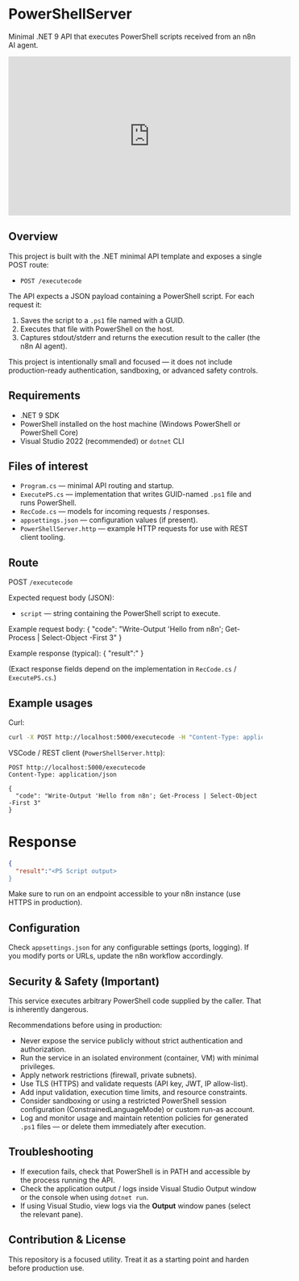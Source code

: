 # PowerShellServer

Minimal .NET 9 API that executes PowerShell scripts received from an n8n AI agent.

<iframe width="560" height="315" src="https://www.youtube.com/embed/Zt08JPVtcLc?si=NMYdTmxENqqhE5L1" title="YouTube video player" frameborder="0" allow="accelerometer; autoplay; clipboard-write; encrypted-media; gyroscope; picture-in-picture; web-share" referrerpolicy="strict-origin-when-cross-origin" allowfullscreen></iframe>

## Overview
This project is built with the .NET minimal API template and exposes a single POST route:
- `POST /executecode`

The API expects a JSON payload containing a PowerShell script. For each request it:
1. Saves the script to a `.ps1` file named with a GUID.
2. Executes that file with PowerShell on the host.
3. Captures stdout/stderr and returns the execution result to the caller (the n8n AI agent).

This project is intentionally small and focused — it does not include production-ready authentication, sandboxing, or advanced safety controls.

## Requirements
- .NET 9 SDK
- PowerShell installed on the host machine (Windows PowerShell or PowerShell Core)
- Visual Studio 2022 (recommended) or `dotnet` CLI

## Files of interest
- `Program.cs` — minimal API routing and startup.
- `ExecutePS.cs` — implementation that writes GUID-named `.ps1` file and runs PowerShell.
- `RecCode.cs` — models for incoming requests / responses.
- `appsettings.json` — configuration values (if present).
- `PowerShellServer.http` — example HTTP requests for use with REST client tooling.

## Route
POST `/executecode`

Expected request body (JSON):
- `script` — string containing the PowerShell script to execute.

Example request body:
{
  "code": "Write-Output 'Hello from n8n'; Get-Process | Select-Object -First 3"
}

Example response (typical):
{
  "result":"<PS Script output>
}

(Exact response fields depend on the implementation in `RecCode.cs` / `ExecutePS.cs`.)

## Example usages

Curl:

````````bash
curl -X POST http://localhost:5000/executecode -H "Content-Type: application/json" -d "{\"code\":\"Write-Output 'Hello from n8n'; Get-Process | Select-Object -First 3\"}"
````````

VSCode / REST client (`PowerShellServer.http`):
````````http
POST http://localhost:5000/executecode
Content-Type: application/json

{
  "code": "Write-Output 'Hello from n8n'; Get-Process | Select-Object -First 3"
}
````````

# Response
```json
{
  "result":"<PS Script output>
}
```
Make sure to run on an endpoint accessible to your n8n instance (use HTTPS in production).

## Configuration
Check `appsettings.json` for any configurable settings (ports, logging). If you modify ports or URLs, update the n8n workflow accordingly.

## Security & Safety (Important)
This service executes arbitrary PowerShell code supplied by the caller. That is inherently dangerous.

Recommendations before using in production:
- Never expose the service publicly without strict authentication and authorization.
- Run the service in an isolated environment (container, VM) with minimal privileges.
- Apply network restrictions (firewall, private subnets).
- Use TLS (HTTPS) and validate requests (API key, JWT, IP allow-list).
- Add input validation, execution time limits, and resource constraints.
- Consider sandboxing or using a restricted PowerShell session configuration (ConstrainedLanguageMode) or custom run-as account.
- Log and monitor usage and maintain retention policies for generated `.ps1` files — or delete them immediately after execution.

## Troubleshooting
- If execution fails, check that PowerShell is in PATH and accessible by the process running the API.
- Check the application output / logs inside Visual Studio Output window or the console when using `dotnet run`.
- If using Visual Studio, view logs via the __Output__ window panes (select the relevant pane).

## Contribution & License
This repository is a focused utility. Treat it as a starting point and harden before production use.


